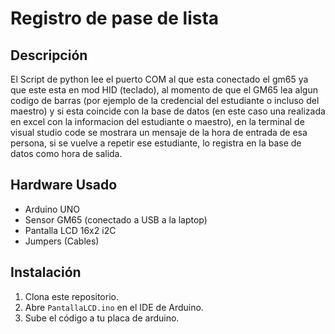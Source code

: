 # Registro de pase de lista

## Descripción
El Script de python lee el puerto COM al que esta conectado el gm65 ya que este esta en mod HID (teclado), al momento de que el GM65 lea algun codigo de barras (por ejemplo de la credencial del estudiante o incluso del maestro) y si esta coincide con la base de datos (en este caso una realizada en excel con la informacion del estudiante o maestro), en la terminal de visual studio code se mostrara un mensaje de la hora de entrada de esa persona, si se vuelve a repetir ese estudiante, lo registra en la base de datos como hora de salida.
## Hardware Usado
- Arduino UNO
- Sensor GM65 (conectado a USB a la laptop)
- Pantalla LCD 16x2 i2C
- Jumpers (Cables)

## Instalación
1. Clona este repositorio.
2. Abre `PantallaLCD.ino` en el IDE de Arduino.
3. Sube el código a tu placa de arduino.
